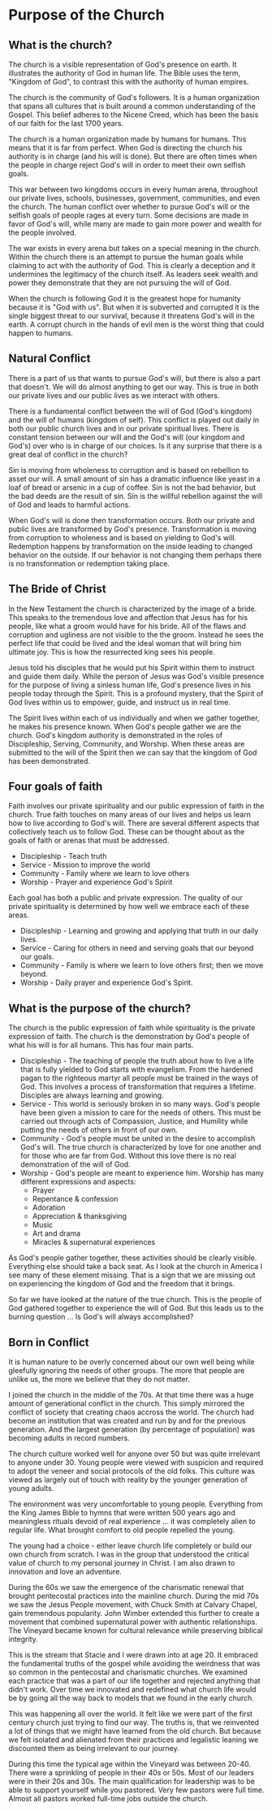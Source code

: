 # Purpose of the Church

## What is the  church?

The church is a visible representation of God's presence on earth.  It
illustrates the authority of God in human life.  The Bible uses the term,
"Kingdom of God", to contrast this with the authority of human empires.   

The church is the community of God's followers.  It is a human organization that
spans all cultures that is built around a common understanding of the Gospel. 
This belief adheres to the  Nicene Creed, which has been the basis of our faith
for the last 1700 years.

The church is a human organization made by humans for humans.  This means that
it is far from perfect. When God is directing the church his authority is in
charge (and his will is done).  But there are often times when the people in
charge reject God's will in order to meet their own selfish goals.

This war between two kingdoms occurs in every human arena, throughout our
private lives, schools, businesses, government, communities, and even the
church.   The human conflict over whether to pursue God's will or the selfish
goals of people rages at every turn. Some decisions are made in favor of God's
will, while many are made to gain more power and wealth for the people involved.
 

The war exists in every arena but takes on a special meaning in the church. 
Within the church there is an attempt to pursue the human goals while claiming
to act with the authority of God.   This is clearly a deception and it
undermines the legitimacy of the church itself. As leaders seek wealth and power
they demonstrate that they are not pursuing the will of God.

When the church is following God it is the greatest hope for humanity because it
is "God with us". But when it is subverted and corrupted it is the single
biggest threat to our survival, because it threatens God's will in the earth.  A
corrupt church in the hands of evil men is the worst thing that could happen to
humans.


## Natural Conflict

There is a part of us that wants to pursue God's will, but there is also a part
that doesn't.  We will do almost anything to get our way. This is true in both
our private lives and our public lives as we interact with others.

There is a fundamental conflict between the will of God (God's kingdom) and the
will of humans (kingdom of self).  This conflict is played out daily in both our
public church lives and in our private spiritual lives. There is constant
tension between our will and the God's will (our kingdom and God's) over who is
in charge of our choices.  Is it any surprise that there is a great deal of
conflict in the church?

Sin is moving from wholeness to corruption and is based on rebellion to asset
our will.  A small amount of sin has a dramatic influence like yeast in a loaf
of bread or arsenic in a cup of coffee.  Sin is not the bad behavior, but the
bad deeds are the result of sin.   Sin is the willful rebellion against the will
of God and leads to harmful actions.

When God's will is done then transformation occurs.  Both our private and public
lives are transformed by God's presence. Transformation is moving from
corruption to wholeness and is based on yielding to God's will.  Redemption
happens by transformation on the inside leading to changed behavior on the
outside.  If our behavior is not changing them perhaps there is no
transformation or redemption taking place. 


## The Bride of Christ

In the New Testament the church is characterized by the image of a bride.   This
speaks to the tremendous love and affection that Jesus has for his people, like
what a groom would have for his bride.   All of the flaws and corruption and
ugliness are not visible to the the groom.  Instead he sees the perfect life
that could be lived and the ideal woman that will bring him ultimate joy.  This
is how the resurrected king sees his people.

Jesus told his disciples that he would put his Spirit within them to instruct
and guide them daily.  While the person of Jesus was God's visible presence for
the purpose of living a sinless human life, God's presence lives in his people
today through the Spirit.  This is a profound mystery, that the Spirit of God
lives within us to empower, guide, and instruct us in real time.

The Spirit lives within each of us individually and when we gather together, he
makes his presence known.   When God's people gather we are the church.  God's
kingdom authority is demonstrated in the roles of Discipleship, Serving,
Community, and Worship.  When these areas are submitted to the will of the
Spirit then we can say that the kingdom of God has been demonstrated.


## Four goals of faith

Faith involves our private spirituality and our public expression of faith in
the church.  True faith touches on many areas of our lives and helps us learn
how to live according to God's will.  There are several different aspects that
collectively teach us to follow God.  These can be thought about as the goals of
faith or arenas that must be addressed.

- Discipleship - Teach truth
- Service - Mission to improve the world
- Community - Family  where we learn to love others
- Worship - Prayer and experience God's Spirit

Each goal has both a public and private expression.  The quality of our private
spirituality is determined by how well we embrace each of these areas.

- Discipleship - Learning and growing and applying that truth in our daily lives.
- Service - Caring for others in need and serving goals that our beyond our goals.
- Community - Family  is where we learn to love others first; then we move beyond.
- Worship - Daily prayer and experience God's Spirit.


## What is the purpose of the church?

The church is the public expression of faith while spirituality is the private
expression of faith. The church is the demonstration by God's people of what his
will is for all humans.   This has four main parts.

- Discipleship - The teaching of people the truth about how to live a life that 
is fully yielded to God starts with evangelism.   From the hardened pagan to the 
righteous martyr all people must be trained in the ways of God.  This involves a 
process of transformation that requires a lifetime.  Disciples are always 
learning and growing.
- Service - This world is seriously broken in so many ways.  God's people have 
been given a mission to care for the needs of others. This must be carried out 
through acts of Compassion, Justice, and Humility while putting the needs of 
others in front of our own.
- Community - God's people must be united in the desire to accomplish God's 
will. The true church is characterized by love for one another and for those 
who are far from God. Without this love there is no real demonstration of the 
will of God.
- Worship - God's people are meant to experience him.  Worship has many 
different expressions and aspects:
    - Prayer
    - Repentance & confession
    - Adoration
    - Appreciation & thanksgiving
    - Music
    - Art and drama
    - Miracles & supernatural experiences

As God's people gather together, these activities should be clearly visible.  
Everything else should take a back seat.  As I look at the church in America I
see many of these element missing. That is a sign that we are missing out on
experiencing the kingdom of God and the freedom that it brings.

So far we have looked at the nature of the true church.    This is the people of
God gathered together to experience the will of God.   But this leads us to the
burning question ... Is God's will always accomplished?


## Born in Conflict

It is human nature to be overly concerned about our own well being while gleefully
ignoring the needs of other groups.  The more that people are unlike us, the
more we believe that they do not matter.

I joined the church in the middle of the 70s. At that time there was a huge amount of
generational conflict in the church.  This simply mirrored the conflict of
society that creating chaos accross the world.  The church had become an 
institution that
was created and run by and for the previous generation.  And the largest 
generation (by percentage of population) was becoming adults in record 
numbers.

The church culture worked well for anyone over 50 but was quite irrelevant to
anyone under 30.  Young people were viewed with suspicion and required to adopt
the veneer and social protocols of the old folks. This culture was viewed as
largely out of touch with reality by the younger generation of young adults.

The environment was very uncomfortable to young people.  Everything from the
King James Bible to hymns that were written 500 years ago and meaningless
rituals devoid of real experience … it was completely alien to regular life. 
What brought comfort to old people repelled the young.

The young had a choice - either leave church life completely or build our own
church from scratch.  I was in the group that understood the critical value of
church to my personal journey in Christ.  I am also drawn to innovation and love
an adventure.

During the 60s we saw the emergence of the charismatic renewal that brought
pentecostal practices into the mainline church.  During the mid 70s we saw the
Jesus People movement, with Chuck Smith at Calvary Chapel, gain tremendous
popularity. John Wimber extended this further to create a movement that combined
supernatural power with authentic relationships.  The Vineyard became known for
cultural relevance while preserving biblical integrity.

This is the stream that Stacie and I were drawn into at age 20. It embraced the
fundamental truths of the gospel while avoiding the weirdness that was so common
in the pentecostal and charismatic churches.  We examined each practice that was
a part of our life together and rejected anything that didn't work.  Over time
we innovated and redefined what church life would be by going all the way back
to models that we found in the early church.

This was happening all over the world.  It felt like we were part of the first
century church just trying to find our way.  The truths is, that we reinvented a
lot of things that we might have learned from the old church.  But because we
felt isolated and alienated from their practices and legalistic leaning we
discounted them as being irrelevant to our journey.

During this time the typical age within the Vineyard was between 20-40.  There
were a sprinkling of people in their 40s or 50s.  Most of our leaders were in
their 20s and 30s.  The main qualification for leadership was to be able to
support yourself while you pastored.  Very few pastors were full time.  Almost
all pastors worked full-time jobs outside the church.
